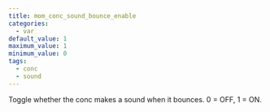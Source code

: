 ```yaml
---
title: mom_conc_sound_bounce_enable
categories:
  - var
default_value: 1
maximum_value: 1
minimum_value: 0
tags:
  - conc
  - sound
---
```


Toggle whether the conc makes a sound when it bounces. 0 = OFF, 1 = ON.
